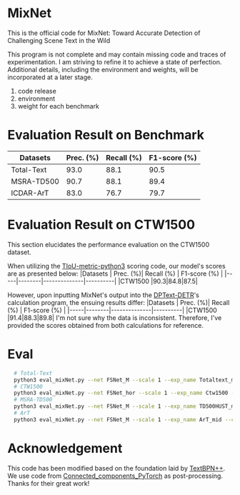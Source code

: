 # MixNet
This is the official code for MixNet: Toward Accurate Detection of Challenging Scene Text in the Wild

This program is not complete and may contain missing code and traces of experimentation.  I am striving to refine it to achieve a state of perfection.
Additional details, including the environment and weights, will be incorporated at a later stage.

1. code release
2. environment
3. weight for each benchmark

# Evaluation Result on Benchmark 
|Datasets | Prec. (%)| Recall (%) | F1-score (%) |
|-----|--------|--------------|----------|
|Total-Text|93.0|88.1|90.5|
|MSRA-TD500|90.7|88.1|89.4|
|ICDAR-ArT|83.0|76.7|79.7|

# Evaluation Result on CTW1500
This section elucidates the performance evaluation on the CTW1500 dataset. 

When utilizing the [TIoU-metric-python3](<https://github.com/PkuDavidGuan/TIoU-metric-python3>) scoring code, our model's scores are as presented below:
|Datasets | Prec. (%)| Recall (%) | F1-score (%) |
|-----|--------|--------------|----------|
|CTW1500  |90.3|84.8|87.5|

However, upon inputting MixNet's output into the [DPText-DETR](<https://github.com/ymy-k/DPText-DETR>)'s calculation program, the ensuing results differ:
|Datasets | Prec. (%)| Recall (%) | F1-score (%) |
|-----|--------|--------------|----------|
|CTW1500  |91.4|88.3|89.8|
I'm not sure why the data is inconsistent. Therefore, I've provided the scores obtained from both calculations for reference.

# Eval
```bash
  # Total-Text
  python3 eval_mixNet.py --net FSNet_M --scale 1 --exp_name Totaltext_mid --checkepoch 622 --test_size 640 1024 --dis_threshold 0.3 --cls_threshold 0.85 --mid True
  # CTW1500
  python3 eval_mixNet.py --net FSNet_hor --scale 1 --exp_name Ctw1500 --checkepoch 925 --test_size 640 1024 --dis_threshold 0.3 --cls_threshold 0.85
  # MSRA-TD500
  python3 eval_mixNet.py --net FSNet_M --scale 1 --exp_name TD500HUST_mid --checkepoch 284 --test_size 640 1024 --dis_threshold 0.3 --cls_threshold 0.85 --mid True
  # ArT
  python3 eval_mixNet.py --net FSNet_M --scale 1 --exp_name ArT_mid --checkepoch 160 --test_size 960 2880 --dis_threshold 0.4 --cls_threshold 0.8 --mid True
```
# Acknowledgement
This code has been modified based on the foundation laid by [TextBPN++](<https://github.com/GXYM/TextBPN-Plus-Plus>). 
We use code from [Connected_components_PyTorch](<https://github.com/zsef123/Connected_components_PyTorch>) as post-processing. 
Thanks for their great work!
